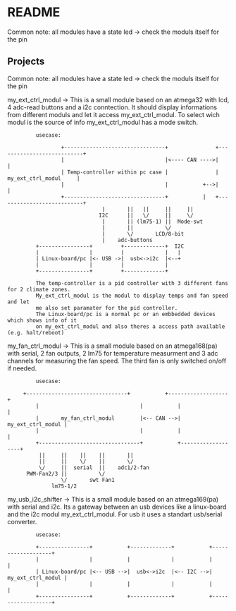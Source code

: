 README
======

Common note: all modules have a state led -> check the moduls itself for the pin


Projects
--------

Common note: all modules have a state led -> check the moduls itself for the pin


my_ext_ctrl_modul -> This is a small module based on an atmega32 with lcd, 4 adc-read buttons and a i2c conntection. It should display informations from different moduls and let it access my_ext_ctrl_modul. To select wich modul is the source of info my_ext_ctrl_modul has a mode switch.

		     usecase:

                     +--------------------------------+               +---------------------------+
                     |                                |<---- CAN ---->|                           |
                     | Temp-controller within pc case |               |     my_ext_ctrl_modul     |
                     |                                |           +-->|                           |
                     +--------------------------------+           |   +---------------------------+
								  |       ||   ||     ||     ||
								 I2C      ||   \/     ||     \/
								  |       || (lm75-1) ||  Mode-swt
								  |       ||          \/
						          |       \/       LCD/8-bit
              					  |    adc-buttons
		     +----------------+         +-------------+  I2C
		     |                |         |             |   |
		     | Linux-board/pc |<- USB ->|  usb<->i2c  |<--+
		     |                |         |             |
 		     +----------------+         +-------------+

		     The temp-controller is a pid controller with 3 different fans for 2 climate zones.
		     My_ext_ctrl_modul is the modul to display temps and fan speed and let
		     me also set paramater for the pid controller.
		     The Linux-board/pc is a normal pc or an embbedded devices which shows info of it
		     on my_ext_ctrl_modul and also theres a access path available (e.g. halt/reboot)


my_fan_ctrl_modul -> This is a small module based on an atmega168(pa) with serial, 2 fan outputs, 2 lm75 for temperature measurment and 3 adc channels for measuring the fan speed. The third fan is only switched on/off if needed.

		     usecase:

	     +--------------------------------+           +-------------------+
             |                                |           |                   |
             |       my_fan_ctrl_modul        |<-- CAN -->| my_ext_ctrl_modul |
             |                                |           |                   |
             +--------------------------------+           +-------------------+
		      ||     ||    ||    ||       ||
		      ||     ||    \/    ||       \/
		      \/     ||  serial  ||    adc1/2-fan
		  PWM-Fan2/3 ||          \/
		             \/	      swt Fan1
		          lm75-1/2


my_usb_i2c_shifter -> This is a small module based on an atmega169(pa) with serial and i2c. Its a gateway between an usb devices like a linux-board and the i2c modul my_ext_ctrl_modul. For usb it uses a standart usb/serial converter.

		     usecase:

		     +----------------+           +-------------+           +-------------------+
		     |                |           |             |           |                   |
		     | Linux-board/pc |<-- USB -->|  usb<->i2c  |<-- I2C -->| my_ext_ctrl_modul |
		     |                |           |             |           |                   |
 		     +----------------+           +-------------+           +-------------------+
